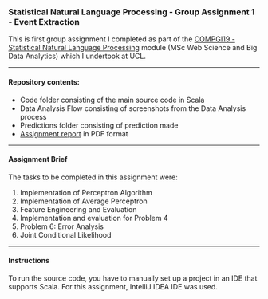 ### Statistical Natural Language Processing - Group Assignment 1 - Event Extraction

This is first group assignment I completed as part of the [COMPGI19 - Statistical Natural Language Processing](http://www.cs.ucl.ac.uk/teaching_learning/syllabus/mscml/gi19_statistical_natural_language_processing/) module (MSc Web Science and Big Data Analytics) which I undertook at UCL.

---

#### Repository contents:

* Code folder consisting of the main source code in Scala
* Data Analysis Flow consisting of screenshots from the Data Analysis process
* Predictions folder consisting of prediction made
* [Assignment report]() in PDF format

---

#### Assignment Brief

The tasks to be completed in this assignment were:

1. Implementation of Perceptron Algorithm
2. Implementation of Average Perceptron
3. Feature Engineering and Evaluation
4. Implementation and evaluation for Problem 4
5. Problem 6: Error Analysis
6. Joint Conditional Likelihood

---

#### Instructions

To run the source code, you have to manually set up a project in an IDE that supports Scala. For this assignment, IntelliJ IDEA IDE was used.
